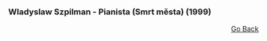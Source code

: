 ### Wladyslaw Szpilman - Pianista (Smrt města) (1999)


<p align="right">
  <a href="https://github.com/neostetic/maturita">Go Back</a>
</p>
